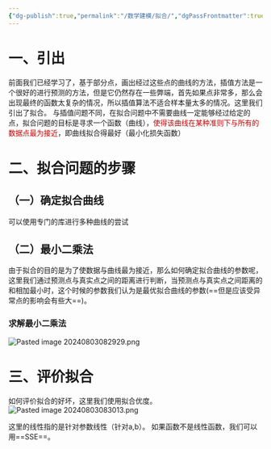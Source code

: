 ```yaml
---
{"dg-publish":true,"permalink":"/数学建模/拟合/","dgPassFrontmatter":true,"created":"2024-08-03T08:19:52.902+08:00","updated":"2024-08-03T08:33:49.455+08:00"}
---
```


# 一、引出
前面我们已经学习了，基于部分点，画出经过这些点的曲线的方法，插值方法是一个很好的进行预测的方法，但是它仍然存在一些弊端，首先如果点非常多，那么会出现最终的函数太复杂的情况，所以插值算法不适合样本量太多的情况。这里我们引出了拟合。
与插值问题不同，在拟合问题中不需要曲线一定能够经过给定的点，拟合问题的目标是寻求一个函数（曲线），<font color="#c00000">使得该曲线在某种准则下与所有的数据点最为接近</font>，即曲线拟合得最好（最小化损失函数）

# 二、拟合问题的步骤
## （一）确定拟合曲线
可以使用专门的库进行多种曲线的尝试

## （二）最小二乘法
由于拟合的目的是为了使数据与曲线最为接近，那么如何确定拟合曲线的参数呢，这里我们通过预测点与真实点之间的距离进行判断，当预测点与真实点之间距离的和相加最小时，这个时候的参数我们认为是最优拟合曲线的参数(==但是应该受异常点的影响会有些大==)。
### 求解最小二乘法
![Pasted image 20240803082929.png](/img/user/Pasted%20image%2020240803082929.png)

# 三、评价拟合
如何评价拟合的好坏，这里我们使用拟合优度。
![Pasted image 20240803083013.png](/img/user/Pasted%20image%2020240803083013.png)

这里的线性指的是针对参数线性（针对a,b）。
如果函数不是线性函数，我们可以用==SSE==。
